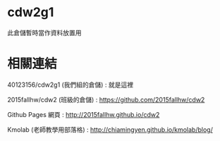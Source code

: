 # cdw2g1

此倉儲暫時當作資料放置用

# 相關連結

40123156/cdw2g1 (我們組的倉儲) : 
就是這裡

2015fallhw/cdw2 (班級的倉儲) : 
https://github.com/2015fallhw/cdw2

Github Pages 網頁 : 
http://2015fallhw.github.io/cdw2

Kmolab (老師教學用部落格) : 
http://chiamingyen.github.io/kmolab/blog/
